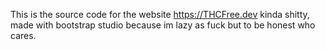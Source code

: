 This is the source code for the website https://THCFree.dev kinda shitty,<br/>
made with bootstrap studio because im lazy as fuck but to be honest who cares.
